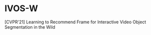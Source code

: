 # IVOS-W
[CVPR'21] Learning to Recommend Frame for Interactive Video Object Segmentation in the Wild
